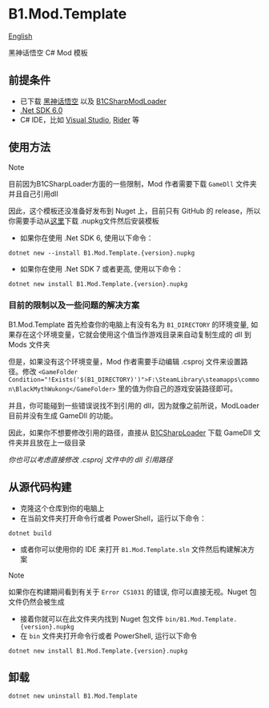 # B1.Mod.Template

[English](README.md)

黑神话悟空 C# Mod 模板

## 前提条件

* 已下载 [黑神话悟空](https://store.steampowered.com/app/2358720/Black_Myth_Wukong/) 以及 [B1CSharpModLoader](https://github.com/czastack/B1CSharpLoader)
* [.Net SDK 6.0](https://dotnet.microsoft.com/en-us/download/dotnet/6.0)
* C# IDE，比如 [Visual Studio](https://visualstudio.microsoft.com), [Rider](https://www.jetbrains.com/rider) 等

## 使用方法

> [!NOTE]
> 目前因为B1CSharpLoader方面的一些限制，Mod 作者需要下载 `GameDll` 文件夹并且自己引用dll
> 
> 因此，这个模板还没准备好发布到 Nuget 上，目前只有 GitHub 的 release，所以你需要手动从[这里](https://github.com/BlackMythWukongMods/B1.Mod.Template/releases/latest)下载 .nupkg文件然后安装模板

* 如果你在使用 .Net SDK 6, 使用以下命令：

```shell
dotnet new --install B1.Mod.Template.{version}.nupkg
````

* 如果你在使用 .Net SDK 7 或者更高, 使用以下命令：

```shell
dotnet new install B1.Mod.Template.{version}.nupkg
````

### 目前的限制以及一些问题的解决方案

B1.Mod.Template 首先检查你的电脑上有没有名为 `B1_DIRECTORY` 的环境变量, 如果存在这个环境变量，它就会使用这个值当作游戏目录来自动复制生成的 dll 到 Mods 文件夹

但是，如果没有这个环境变量，Mod 作者需要手动编辑 .csproj 文件来设置路径。修改
`<GameFolder Condition="!Exists('$(B1_DIRECTORY)')">F:\SteamLibrary\steamapps\common\BlackMythWukong</GameFolder>` 里的值为你自己的游戏安装路径即可。

并且，你可能碰到一些错误说找不到引用的 dll，因为就像之前所说，ModLoader 目前并没有生成 GameDll 的功能。

因此，如果你不想要修改引用的路径，直接从 [B1CSharpLoader](https://github.com/czastack/B1CSharpLoader) 下载 GameDll 文件夹并且放在上一级目录

*你也可以考虑直接修改 .csproj 文件中的 dll 引用路径*

## 从源代码构建

* 克隆这个仓库到你的电脑上
* 在当前文件夹打开命令行或者 PowerShell，运行以下命令：

```shell
dotnet build
````

* 或者你可以使用你的 IDE 来打开 `B1.Mod.Template.sln` 文件然后构建解决方案

> [!NOTE]
> 如果你在构建期间看到有关于 `Error CS1031` 的错误, 你可以直接无视。Nuget 包文件仍然会被生成

* 接着你就可以在此文件夹内找到 Nuget 包文件 `bin/B1.Mod.Template.{version}.nupkg`
* 在 `bin` 文件夹打开命令行或者 PowerShell, 运行以下命令

```shell
dotnet new install B1.Mod.Template.{version}.nupkg
```

## 卸载

```shell
dotnet new uninstall B1.Mod.Template
````